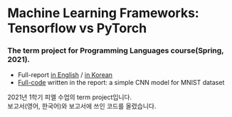 # Machine Learning Frameworks: Tensorflow vs PyTorch
### The term project for Programming Languages course(Spring, 2021).
- Full-report <a href="">in English</a> / <a href="">in Korean</a><br>
- <a href="https://github.com/bobaejeon/pl2021/tree/master/code">Full-code</a> written in the report: a simple CNN model for MNIST dataset

2021년 1학기 피엘 수업의 term project입니다. <br>
보고서(영어, 한국어)와 보고서에 쓰인 코드를 올렸습니다.

